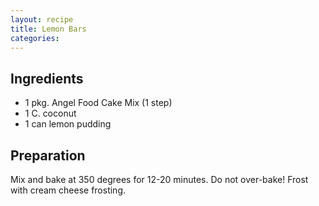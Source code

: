 ```yaml
---
layout: recipe
title: Lemon Bars
categories:
---
```


## Ingredients

- 1 pkg. Angel Food Cake Mix (1 step)
- 1 C. coconut
- 1 can lemon pudding

## Preparation

Mix and bake at 350 degrees for 12-20 minutes.  Do not over-bake!  Frost with cream cheese frosting.